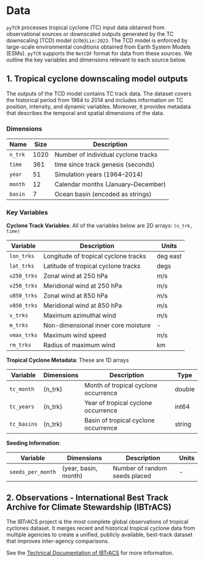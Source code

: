 # Data

`pyTCR` processes tropical cyclone (TC) input data obtained from observational sources or downscaled outputs generated by the TC downscaling (TCD) model {cite}`Lin:2023`. The TCD model is enforced by large-scale environmental conditions obtained from Earth System Models (ESMs). `pyTCR` supports the `NetCDF` format for data from these sources. We outline the key variables and dimensions relevant to each source below.

## 1. Tropical cyclone downscaling model outputs

The outputs of the TCD model contains TC track data. The dataset covers the historical period from 1964 to 2014 and includes information on TC position, intensity, and dynamic variables. Moreover, it provides metadata that describes the temporal and spatial dimensions of the data.

### Dimensions

| Name    | Size | Description                                      |
| ------- | ---- | ------------------------------------------------ |
| `n_trk` | 1020 | Number of individual cyclone tracks              |
| `time`  | 361  | time since track genesis (seconds)               |
| `year`  | 51   | Simulation years (1964–2014)                     |
| `month` | 12   | Calendar months (January–December)               |
| `basin` | 7    | Ocean basin (encoded as strings)                 |

### Key Variables

**Cyclone Track Variables**: All of the variables below are 2D arrays: `(n_trk, time)`

| Variable    | Description                                           | Units    |
| ----------- | ----------------------------------------------------- | -------- |
| `lon_trks`  | Longitude of tropical cyclone tracks                  | deg east |
| `lat_trks`  | Latitude of tropical cyclone tracks                   | degs     |
| `u250_trks` | Zonal wind at 250 hPa                                 | m/s      |
| `v250_trks` | Meridional wind at 250 hPa                            | m/s      |
| `u850_trks` | Zonal wind at 850 hPa                                 | m/s      |
| `v850_trks` | Meridional wind at 850 hPa                            | m/s      |
| `v_trks`    | Maximum azimuthal wind                                | m/s      |
| `m_trks`    | Non-dimensional inner core moisture                   | -        |
| `vmax_trks` | Maximum wind speed                                    | m/s      |
| `rm_trks`   | Radius of maximum wind                                | km       |

**Tropical Cyclone Metadata**: These are 1D arrays

| Variable    | Dimensions | Description                          | Type   |
| ----------- | ---------- | ------------------------------------ | ------ |
| `tc_month`  | (n\_trk)   | Month of tropical cyclone occurrence | double |
| `tc_years`  | (n\_trk)   | Year of tropical cyclone occurrence  | int64  |
| `tc_basins` | (n\_trk)   | Basin of tropical cyclone occurrence | string |

**Seeding Information**:

| Variable          | Dimensions           | Description                   | Units |
| ----------------- | -------------------- | ----------------------------- | ----- |
| `seeds_per_month` | (year, basin, month) | Number of random seeds placed | -     |

## 2. Observations - International Best Track Archive for Climate Stewardship (IBTrACS)

The IBTrACS project is the most complete global observations of tropical cyclones dataset. It merges recent and historical tropical cyclone data from multiple agencies to create a unified, publicly available, best-track dataset that improves inter-agency comparisons.

See the [Technical Documentation of IBTrACS](https://www.ncei.noaa.gov/products/international-best-track-archive) for more information.
